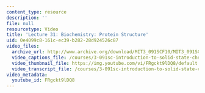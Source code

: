 ```yaml
---
content_type: resource
description: ''
file: null
resourcetype: Video
title: 'Lecture 31: Biochemistry: Protein Structure'
uid: 0e4099c8-161c-ec39-b282-28d924526c87
video_files:
  archive_url: http://www.archive.org/download/MIT3_091SCF10/MIT3_091SCF10lec31_300k.mp4
  video_captions_file: /courses/3-091sc-introduction-to-solid-state-chemistry-fall-2010/12ffd63c53f85a48ac2bb66307db4e91_FRgckt9lDQ8.vtt
  video_thumbnail_file: https://img.youtube.com/vi/FRgckt9lDQ8/default.jpg
  video_transcript_file: /courses/3-091sc-introduction-to-solid-state-chemistry-fall-2010/5a4fbfd4686a9465cbebee82473484b8_FRgckt9lDQ8.pdf
video_metadata:
  youtube_id: FRgckt9lDQ8
---
```

